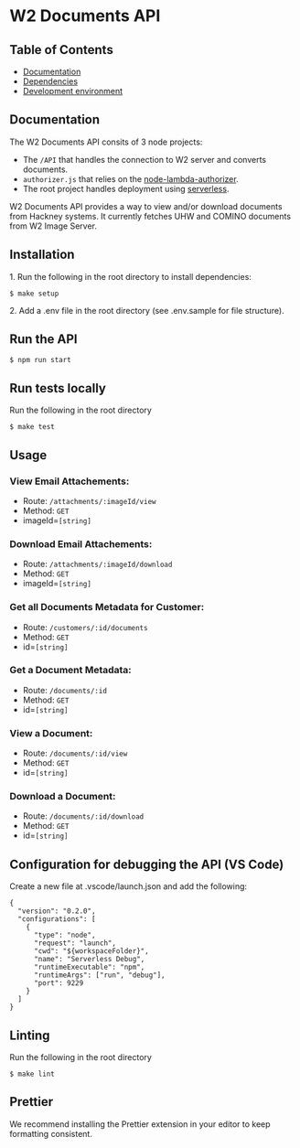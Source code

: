 # W2 Documents API

## Table of Contents

- [Documentation](#documentation)
- [Dependencies](#dependencies)
- [Development environment](#development-environment)

## Documentation

The W2 Documents API consits of 3 node projects:

- The `/API` that handles the connection to W2 server and converts documents.
- `authorizer.js` that relies on the [node-lambda-authorizer](https://github.com/LBHackney-IT/node-lambda-authorizer).
- The root project handles deployment using [serverless](https://serverless.com/).

W2 Documents API provides a way to view and/or download documents from Hackney systems.
It currently fetches UHW and COMINO documents from W2 Image Server.

## Installation

1\. Run the following in the root directory to install dependencies:

```
$ make setup
```

2\. Add a .env file in the root directory (see .env.sample for file structure).

## Run the API

```
$ npm run start
```

## Run tests locally

Run the following in the root directory

```
$ make test
```

## Usage

### View Email Attachements:

- Route: `/attachments/:imageId/view`
- Method: `GET`
- imageId=`[string]`

### Download Email Attachements:

- Route: `/attachments/:imageId/download`
- Method: `GET`
- imageId=`[string]`

### Get all Documents Metadata for Customer:

- Route: `/customers/:id/documents`
- Method: `GET`
- id=`[string]`

### Get a Document Metadata:

- Route: `/documents/:id`
- Method: `GET`
- id=`[string]`

### View a Document:

- Route: `/documents/:id/view`
- Method: `GET`
- id=`[string]`

### Download a Document:

- Route: `/documents/:id/download`
- Method: `GET`
- id=`[string]`

## Configuration for debugging the API (VS Code)

Create a new file at .vscode/launch.json and add the following:

```
{
  "version": "0.2.0",
  "configurations": [
    {
      "type": "node",
      "request": "launch",
      "cwd": "${workspaceFolder}",
      "name": "Serverless Debug",
      "runtimeExecutable": "npm",
      "runtimeArgs": ["run", "debug"],
      "port": 9229
    }
  ]
}
```

## Linting

Run the following in the root directory

```
$ make lint
```

## Prettier

We recommend installing the Prettier extension in your editor to keep formatting consistent.
